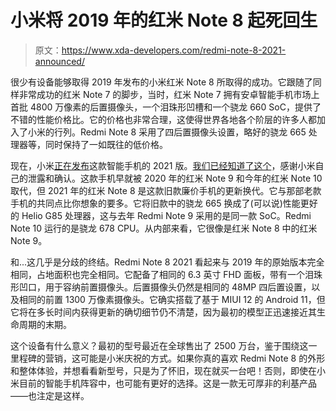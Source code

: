 # 小米将 2019 年的红米 Note 8 起死回生

> 原文：<https://www.xda-developers.com/redmi-note-8-2021-announced/>

很少有设备能够取得 2019 年发布的小米红米 Note 8 所取得的成功。它跟随了同样非常成功的红米 Note 7 的脚步，当时，红米 Note 7 拥有安卓智能手机市场上首批 4800 万像素的后置摄像头，一个泪珠形凹槽和一个骁龙 660 SoC，提供了不错的性能价格比。它的价格也非常合理，这使得世界各地各个阶层的许多人都加入了小米的行列。Redmi Note 8 采用了四后置摄像头设置，略好的骁龙 665 处理器等，同时保持了一如既往的低价格。

现在，小米[正在发布](https://www.mi.com/global/redmi-note-8-2021/overview)这款智能手机的 2021 版。[我们已经知道了这个](https://www.xda-developers.com/xiaomi-redmi-note-8-new-2021-model/)，感谢小米自己的泄露和确认。这款手机早就被 2020 年的红米 Note 9 和今年的红米 Note 10 取代，但 2021 年的红米 Note 8 是这款旧款廉价手机的更新换代。它与那部老款手机的共同点比你想象的要多。它将旧款中的骁龙 665 换成了(可以说)性能更好的 Helio G85 处理器，这与去年 Redmi Note 9 采用的是同一款 SoC。Redmi Note 10 运行的是骁龙 678 CPU。从内部来看，它很像是红米 Note 8 中的红米 Note 9。

和...这几乎是分歧的终结。Redmi Note 8 2021 看起来与 2019 年的原始版本完全相同，占地面积也完全相同。它配备了相同的 6.3 英寸 FHD 面板，带有一个泪珠形凹口，用于容纳前置摄像头。后置摄像头仍然是相同的 48MP 四后置设置，以及相同的前置 1300 万像素摄像头。它确实搭载了基于 MIUI 12 的 Android 11，但它将在多长时间内获得更新的确切细节仍不清楚，因为最初的模型正迅速接近其生命周期的末期。

这个设备有什么意义？最初的型号最近在全球售出了 2500 万台，鉴于围绕这一里程碑的营销，这可能是小米庆祝的方式。如果你真的喜欢 Redmi Note 8 的外形和整体体验，并想看看新型号，只是为了怀旧，现在就买一台吧！否则，即使在小米目前的智能手机阵容中，也可能有更好的选择。这是一款无可厚非的利基产品——也注定是这样。